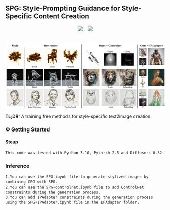 ## SPG: Style-Prompting Guidance for Style-Specific Content Creation

<div align="center">
 <a href='http://arxiv.org/abs/2508.11476'><img src='https://img.shields.io/badge/arXiv-2502.09064-b31b1b.svg'></a> &nbsp;&nbsp;
 <a href='https://rumbling281441.github.io/SPG/'><img src='https://img.shields.io/badge/Project-Page-Green'></a>
</div>
<br></br>
<!-- <img src="./assets/results.jpg" alt="Tower Bridge" style="zoom: 100%;" /> -->
<img src="./assets/result.jpg" style="zoom: 100%;" />

**TL;DR:** A training free methods for style-specific text2image creation.

### ⚙️ Getting Started 

#### Steup
```
This code was tested with Python 3.10, Pytorch 2.5 and Diffusers 0.32.
```
### Inference
```
1.You can use the SPG.ipynb file to generate stylized images by combining CFG with SPG.
2.You can use the SPG+controlnet.ipynb file to add ControlNet constraints during the generation process.
3.You can add IPAdapter constraints during the generation process using the SPG+IPAdapter.ipynb file in the IPAdapter folder.
```


